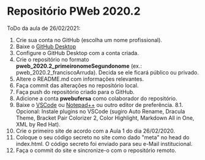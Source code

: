 # Repositório PWeb 2020.2

ToDo da aula de 26/02/2021:
1. Crie sua conta no GitHub (escolha um nome profissional).
2. Baixe o [GitHub Desktop](https://desktop.github.com/)
3. Configure o GitHub Desktop com a conta criada.
4. Crie o repositório no formato **pweb_2020.2_primeironomeSegundonome** (ex.: pweb_2020.2_franciscoArruda). Decida se ele ficará público ou privado.
5. Altere o README.md com informações relevantes.
6. Faça commit das alterações no repositório local.
6. Faça push do repositório criado para o GitHub.
7. Adicione a conta **pwebufersa** como colaborador do repositório.
8. Baixe o [VSCode](https://code.visualstudio.com/) ou [Notepad++](https://notepad-plus-plus.org/downloads/) ou outro editor de preferência.
8.1. Opcional: Instale plugins no VSCode (sugiro Auto Rename, Dracula Theme, Bracket Pair Colorizer 2, Color Highlight, Markdown All in One, XML by Red Hat).
9. Crie o primeiro site de acordo com a Aula 1 do dia 26/02/2020.
10. Coloque o seu código secreto no site como dado "meta" no head do index.html. O código secreto foi enviado para seu e-Mail institucional.
11. Faça o commit do site e sincronize-o com o repositório remoto.